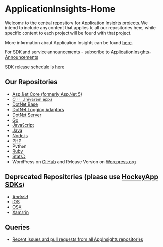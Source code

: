 # ApplicationInsights-Home

Welcome to the central repository for Application Insights projects. We intend to include any content that applies to all our repositories here, while specific content to each project will be found with that project.

More information about Application Insights can be found [here](http://azure.microsoft.com/documentation/articles/app-insights-get-started/).

For SDK and service announcements - subscribe to [ApplicationInsights-Announcements](https://github.com/Microsoft/ApplicationInsights-Announcements)

SDK release schedule is [here](https://github.com/Microsoft/ApplicationInsights-Home/wiki/SDK-Release-Schedule)


## Our Repositories

* [Asp.Net Core (formerly Asp.Net 5)](https://github.com/Microsoft/ApplicationInsights-aspnetcore)
* [C++ Universal apps](https://github.com/Microsoft/ApplicationInsights-CPP)
* [DotNet Base](https://github.com/Microsoft/ApplicationInsights-dotnet)
* [DotNet Logging Adaptors](https://github.com/Microsoft/ApplicationInsights-dotnet-logging)
* [DotNet Server](https://github.com/Microsoft/ApplicationInsights-server-dotnet)
* [Go](https://github.com/Microsoft/ApplicationInsights-Go)
* [JavaScript](https://github.com/Microsoft/ApplicationInsights-js)
* [Java](https://github.com/Microsoft/ApplicationInsights-Java)
* [Node.js](https://github.com/Microsoft/ApplicationInsights-node.js)
* [PHP](https://github.com/Microsoft/ApplicationInsights-PHP)
* [Python](https://github.com/Microsoft/ApplicationInsights-Python)
* [Ruby](https://github.com/Microsoft/ApplicationInsights-Ruby)
* [StatsD](https://github.com/Microsoft/ApplicationInsights-statsd)
* WordPress on [GitHub](https://github.com/Microsoft/ApplicationInsights-WordPress) and Release Version on [Wordpress.org](https://wordpress.org/plugins/application-insights/)
   

## Deprecated Repositories (please use [HockeyApp SDKs](https://support.hockeyapp.net/kb))     

* [Android](https://github.com/Microsoft/ApplicationInsights-Android)
* [iOS](https://github.com/Microsoft/ApplicationInsights-iOS)
* [OSX](https://github.com/Microsoft/ApplicationInsights-OSX)
* [Xamarin](https://github.com/Microsoft/ApplicationInsights-Xamarin) 


## Queries

* [Recent issues and pull requests from all AppInsights repositories](https://github.com/issues?utf8=%E2%9C%93&q=repo%3AMicrosoft%2FApplicationInsights-dotnet-logging+repo%3AMicrosoft%2FApplicationInsights-JS+repo%3AMicrosoft%2FApplicationInsights-aspnetcore+repo%3AMicrosoft%2FApplicationInsights-DotNet-Server+repo%3AMicrosoft%2FApplicationInsights-DotNet+repo%3AMicrosoft%2FApplicationInsights-Home+repo%3AMicrosoft%2FApplicationInsights-node.js+repo%3AMicrosoft%2FApplicationInsights-Java+repo%3AMicrosoft%2FApplicationInsights-Java+repo%3AMicrosoft%2FApplicationInsights-Android+repo%3AMicrosoft%2FApplicationInsights-cpp+repo%3AMicrosoft%2FApplicationInsights-dotnet-logging+repo%3AMicrosoft%2FApplicationInsights-dotnet-server+repo%3AMicrosoft%2FApplicationInsights-go+repo%3AMicrosoft%2FApplicationInsights-ios+repo%3AMicrosoft%2FApplicationInsights-js+repo%3AMicrosoft%2FApplicationInsights-java+repo%3AMicrosoft%2FApplicationInsights-node.js+repo%3AMicrosoft%2FApplicationInsights-osx+repo%3AMicrosoft%2FApplicationInsights-php+repo%3AMicrosoft%2FApplicationInsights-python+repo%3AMicrosoft%2FApplicationInsights-ruby+repo%3AMicrosoft%2FApplicationInsights-statsd+repo%3AMicrosoft%2FApplicationInsights-wordpress+repo%3AMicrosoft%2FApplicationInsights-xamarin+is%3Aopen+)
